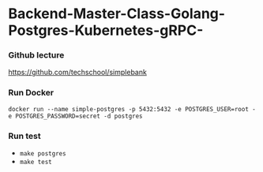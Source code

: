 # Backend-Master-Class-Golang-Postgres-Kubernetes-gRPC-

### Github lecture

https://github.com/techschool/simplebank

### Run Docker

`docker run --name simple-postgres -p 5432:5432 -e POSTGRES_USER=root -e POSTGRES_PASSWORD=secret -d postgres`

### Run test

- `make postgres`
- `make test`
